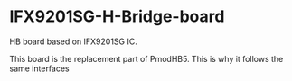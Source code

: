 # IFX9201SG-H-Bridge-board
HB board based on IFX9201SG IC.

This board is the replacement part of PmodHB5. This is why it follows the same interfaces